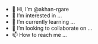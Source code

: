 - 👋 Hi, I’m @akhan-rgare
- 👀 I’m interested in ...
- 🌱 I’m currently learning ...
- 💞️ I’m looking to collaborate on ...
- 📫 How to reach me ...

<!---
akhan-rgare/akhan-rgare is a ✨ special ✨ repository because its `README.md` (this file) appears on your GitHub profile.
You can click the Preview link to take a look at your changes.
--->
